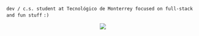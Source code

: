 
```dev / c.s. student at Tecnológico de Monterrey focused on full-stack and fun stuff```
            ```:)```
<p align="center">
  <a href="https://github.com/anuraghazra/github-readme-stats">
    <img src="https://github-readme-stats.vercel.app/api/top-langs/?username=bashlui&size_weight=0.5&count_weight=0.5&theme=midnight-purple&hide=html,scss,shell,cmake,c,css&layout=compact&hide_border=true&hide_title=true">
  </a>
</p>


